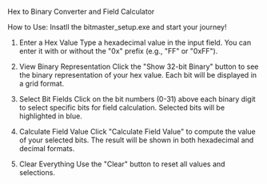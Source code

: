 Hex to Binary Converter and Field Calculator

How to Use:
Insatll the bitmaster_setup.exe and start your journey!
1. Enter a Hex Value
Type a hexadecimal value in the input field. You can enter it with or without the "0x" prefix (e.g., "FF" or "0xFF").

2. View Binary Representation
Click the "Show 32-bit Binary" button to see the binary representation of your hex value. Each bit will be displayed in a grid format.

3. Select Bit Fields
Click on the bit numbers (0-31) above each binary digit to select specific bits for field calculation. Selected bits will be highlighted in blue.

4. Calculate Field Value
Click "Calculate Field Value" to compute the value of your selected bits. The result will be shown in both hexadecimal and decimal formats.

5. Clear Everything
Use the "Clear" button to reset all values and selections.
